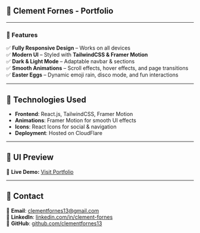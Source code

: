 ## **📌 Clement Fornes - Portfolio**

---

### **🌟 Features**
✅ **Fully Responsive Design** – Works on all devices  
✅ **Modern UI** – Styled with **TailwindCSS & Framer Motion**  
✅ **Dark & Light Mode** – Adaptable navbar & sections  
✅ **Smooth Animations** – Scroll effects, hover effects, and page transitions  
✅ **Easter Eggs** – Dynamic emoji rain, disco mode, and fun interactions  

---

## **🚀 Technologies Used**
- **Frontend**: React.js, TailwindCSS, Framer Motion  
- **Animations**: Framer Motion for smooth UI effects  
- **Icons**: React Icons for social & navigation  
- **Deployment**: Hosted on CloudFlare

---

## **🎨 UI Preview**
🚀 **Live Demo:** [Visit Portfolio](https://dev.clementfornes.com)

---

## **🔗 Contact**
📩 **Email**: [clementfornes13@gmail.com](mailto:clementfornes13@gmail.com)  
💼 **LinkedIn**: [linkedin.com/in/clement-fornes](https://linkedin.com/in/clement-fornes)  
🐙 **GitHub**: [github.com/clementfornes13](https://github.com/clementfornes13)  
